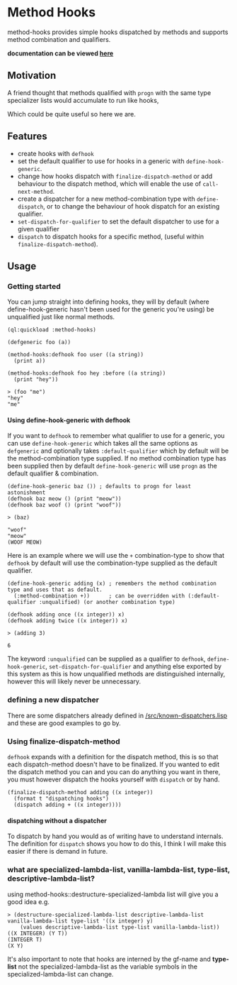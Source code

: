 # Method Hooks

method-hooks provides simple hooks dispatched by methods and supports method combination and qualifiers.

**documentation can be viewed [here](https://gnuxie.gitlab.io/method-hooks/)**
## Motivation

A friend thought that methods qualified with `progn` with the same type specializer lists would accumulate to run like hooks,

Which could be quite useful so here we are.

## Features

 * create hooks with `defhook`
 * set the default qualifier to use for hooks in a generic with `define-hook-generic`.
 * change how hooks dispatch with `finalize-dispatch-method` or add behaviour to the dispatch method, which will enable the use of `call-next-method`.
* create a dispatcher for a new method-combination type with `define-dispatch`, or to change the behaviour of hook dispatch for an existing qualifier.
* `set-dispatch-for-qualifier` to set the default dispatcher to use for a given qualifier
* `dispatch` to dispatch hooks for a specific method, (useful within `finalize-dispatch-method`).

## Usage

### Getting started

You can jump straight into defining hooks, they will by default (where define-hook-generic hasn't been used for the generic you're using) be unqualified just like normal methods.

```
(ql:quickload :method-hooks)

(defgeneric foo (a))

(method-hooks:defhook foo user ((a string))
  (print a))
  
(method-hooks:defhook foo hey :before ((a string))
  (print "hey"))
  
> (foo "me")
"hey" 
"me" 
```

#### Using define-hook-generic with defhook

If you want to `defhook` to remember what qualifier to use for a generic, you can use `define-hook-generic` which takes all the same options as `defgeneric` and optionally takes `:default-qualifier` which by default will be the method-combination type supplied. If no method combination type has been supplied then by default `define-hook-generic` will use `progn` as the default qualifier & combination.

```
(define-hook-generic baz ()) ; defaults to progn for least astonishment
(defhook baz meow () (print "meow"))
(defhook baz woof () (print "woof"))

> (baz)

"woof" 
"meow" 
(WOOF MEOW)
```

Here is an example where we will use the `+` combination-type to show that `defhook` by default will use the combination-type supplied as the default qualifier.

```
(define-hook-generic adding (x) ; remembers the method combination type and uses that as default.
  (:method-combination +))      ; can be overridden with (:default-qualifier :unqualified) (or another combination type)
  
(defhook adding once ((x integer)) x)
(defhook adding twice ((x integer)) x)

> (adding 3)

6
```

The keyword `:unqualified` can be supplied as a qualifier to `defhook`, `define-hook-generic`, `set-dispatch-for-qualifier` and anything else exported by this system as this is how unqualified methods are distinguished internally, however this will likely never be unnecessary.

### defining a new dispatcher

There are some dispatchers already defined in [/src/known-dispatchers.lisp](https://gitlab.com/Gnuxie/method-hooks/blob/master/src/known-dispatchers.lisp) and these are good examples to go by.

### Using finalize-dispatch-method

`defhook` expands with a definition for the dispatch method, this is so that each dispatch-method doesn't have to be finalized.
If you wanted to edit the dispatch method you can and you can do anything you want in there, you must however dispatch the hooks yourself with `dispatch` or by hand.

```
(finalize-dispatch-method adding ((x integer))
  (format t "dispatching hooks")
  (dispatch adding + ((x integer))))
```

#### dispatching without a dispatcher

To dispatch by hand you would as of writing have to understand internals. The definition for `dispatch` shows you how to do this, I think I will make this easier if there is demand in future.

### what are specialized-lambda-list, vanilla-lambda-list, type-list, descriptive-lambda-list?

using method-hooks::destructure-specialized-lambda list will give you a good idea e.g. 

```
> (destructure-specialized-lambda-list descriptive-lambda-list vanilla-lambda-list type-list '((x integer) y)
    (values descriptive-lambda-list type-list vanilla-lambda-list))
((X INTEGER) (Y T))
(INTEGER T)
(X Y)
```

It's also important to note that hooks are interned by the gf-name and **type-list** not the specialized-lambda-list as the variable symbols in the specialized-lambda-list can change.
